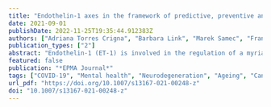 ```yaml
---
title: "Endothelin-1 axes in the framework of predictive, preventive and personalised (3P) medicine"
date: 2021-09-01
publishDate: 2022-11-25T19:35:44.912383Z
authors: ["Adriana Torres Crigna", "Barbara Link", "Marek Samec", "Frank A. Giordano", "Peter Kubatka", "Olga Golubnitschaja"]
publication_types: ["2"]
abstract: "Endothelin-1 (ET-1) is involved in the regulation of a myriad of processes highly relevant for physical and mental well-being; female and male health; in the modulation of senses, pain, stress reactions and drug sensitivity as well as healing processes, amongst others. Shifted ET-1 homeostasis may influence and predict the development and progression of suboptimal health conditions, metabolic impairments with cascading complications, ageing and related pathologies, cardiovascular diseases, neurodegenerative pathologies, aggressive malignancies, modulating, therefore, individual outcomes of both non-communicable and infectious diseases such as COVID-19. This article provides an in-depth analysis of the involvement of ET-1 and related regulatory pathways in physiological and pathophysiological processes and estimates its capacity asa predictor of ageing and related pathologies,a sensor of lifestyle quality and progression of suboptimal health conditions to diseases for their targeted preventionand as a potent target for cost-effective treatments tailored to the person."
featured: false
publication: "*EPMA Journal*"
tags: ["COVID-19", "Mental health", "Neurodegeneration", "Ageing", "Cancer", "Cardiovascular disease", "Drug sensitivity", "Embryonic development", "Endothelin", "Endothelin axis", "ET-1", "Female and male health", "Individual outcomes", "Lifestyle", "Metabolic impairments", "Nitric oxide", "Pain sensitivity", "Predictive preventive personalised medicine (PPPM/3PM)", "Pregnancy", "Sense regulation", "Stress reaction", "Stroke", "Suboptimal health", "Treatment target", "Vasoconstriction", "Vasodilation", "Vasospasm", "Wound healing"]
url_pdf: "https://doi.org/10.1007/s13167-021-00248-z"
doi: "10.1007/s13167-021-00248-z"
---
```


